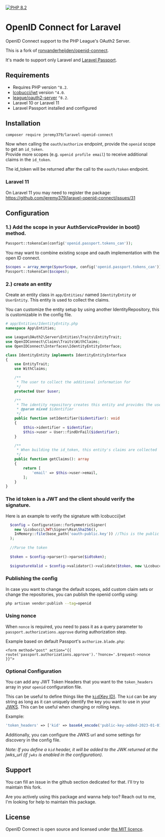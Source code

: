 
[![PHP 8.2](https://github.com/jeremy379/laravel-openid-connect/actions/workflows/php82.yml/badge.svg)](https://github.com/jeremy379/laravel-openid-connect/actions/workflows/php82.yml)

# OpenID Connect for Laravel

OpenID Connect support to the PHP League's OAuth2 Server.

This is a fork of [ronvanderheijden/openid-connect](https://github.com/ronvanderheijden/openid-connect).

It's made to support only Laravel and [Laravel Passport](https://laravel.com/docs/10.x/passport).

## Requirements

* Requires PHP version `^8.2`.
* [lcobucci/jwt](https://github.com/lcobucci/jwt) version `^4.0`.
* [league/oauth2-server](https://github.com/thephpleague/oauth2-server) `^8.2`.
* Laravel 10 or Laravel 11
* Laravel Passport installed and configured

## Installation

```sh
composer require jeremy379/laravel-openid-connect
```

Now when calling the `oauth/authorize` endpoint, provide the `openid` scope to get an `id_token`.  
Provide more scopes (e.g. `openid profile email`) to receive additional claims in the `id_token`.

The id_token will be returned after the call to the `oauth/token` endpoint. 

### Laravel 11

On Laravel 11 you may need to register the package: https://github.com/jeremy379/laravel-openid-connect/issues/31 

## Configuration

### 1.) Add the scope in your AuthServiceProvider in boot() method.

```php
Passport::tokensCan(config('openid.passport.tokens_can'));
````

You may want to combine existing scope and oauth implementation with the open ID connect.

```php
$scopes = array_merge($yourScope, config('openid.passport.tokens_can'));
Passport::tokensCan($scopes);
````

### 2.) create an entity
Create an entity class in `app/Entities/` named `IdentityEntity` or `UserEntity`. This entity is used to collect the claims.

You can customize the entity setup by using another IdentityRepository, this is customizable in the config file.

```php
# app/Entities/IdentityEntity.php
namespace App\Entities;

use League\OAuth2\Server\Entities\Traits\EntityTrait;
use OpenIDConnect\Claims\Traits\WithClaims;
use OpenIDConnect\Interfaces\IdentityEntityInterface;

class IdentityEntity implements IdentityEntityInterface
{
    use EntityTrait;
    use WithClaims;

    /**
     * The user to collect the additional information for
     */
    protected User $user;

    /**
     * The identity repository creates this entity and provides the user id
     * @param mixed $identifier
     */
    public function setIdentifier($identifier): void
    {
        $this->identifier = $identifier;
        $this->user = User::findOrFail($identifier);
    }

    /**
     * When building the id_token, this entity's claims are collected
     */
    public function getClaims(): array
    {
        return [
            'email' => $this->user->email,
        ];
    }
}
```

### The id token is a JWT and the client should verify the signature.

Here is an example to verify the signature with lcobucci/jwt

```php 
  $config = Configuration::forSymmetricSigner(
    new \Lcobucci\JWT\Signer\Rsa\Sha256(),
    InMemory::file(base_path('oauth-public.key')) //This is the public key generate by passport. You need to share it.
  );
  
  //Parse the token
  
  $token = $config->parser()->parse($idtoken);
  
  $signatureValid = $config->validator()->validate($token, new \Lcobucci\JWT\Validation\Constraint\SignedWith($config->signer(), $config->signingKey()));
```

### Publishing the config
In case you want to change the default scopes, add custom claim sets or change the repositories, you can publish the openid config using:
```sh
php artisan vendor:publish --tag=openid
```

### Using nonce

When `nonce` is required, you need to pass it as a query parameter to `passport.authorizations.approve` during authorization step.

Example based on default Passport's `authorize.blade.php`:
```
<form method="post" action="{{ route('passport.authorizations.approve').'?nonce='.$request->nonce }}">
```

### Optional Configuration
You can add any JWT Token Headers that you want to the `token_headers` array in your `openid` configuration file.

This can be useful to define things like the [`kid`(Key ID)](https://datatracker.ietf.org/doc/html/rfc7517#section-4.5).  The `kid` can be any string as long as it can uniquely identify the key you want to use in your [JWKS](https://datatracker.ietf.org/doc/html/rfc7517#section-5). This can be useful when changing or rolling keys.

Example:

```php
'token_headers' => ['kid' => base64_encode('public-key-added-2023-01-01')]
```

Additionally, you can configure the JWKS url and some settings for discovery in the config file.

_Note: If you define a `kid` header, it will be added to the JWK returned at the jwks_url (if `jwks` is enabled in the configuration)._

## Support

You can fill an issue in the github section dedicated for that. I'll try to maintain this fork.

Are you actively using this package and wanna help too? Reach out to me, I'm looking for help to maintain this package.

## License
OpenID Connect is open source and licensed under [the MIT licence](https://github.com/ronvanderheijden/openid-connect/blob/master/LICENSE.txt).
